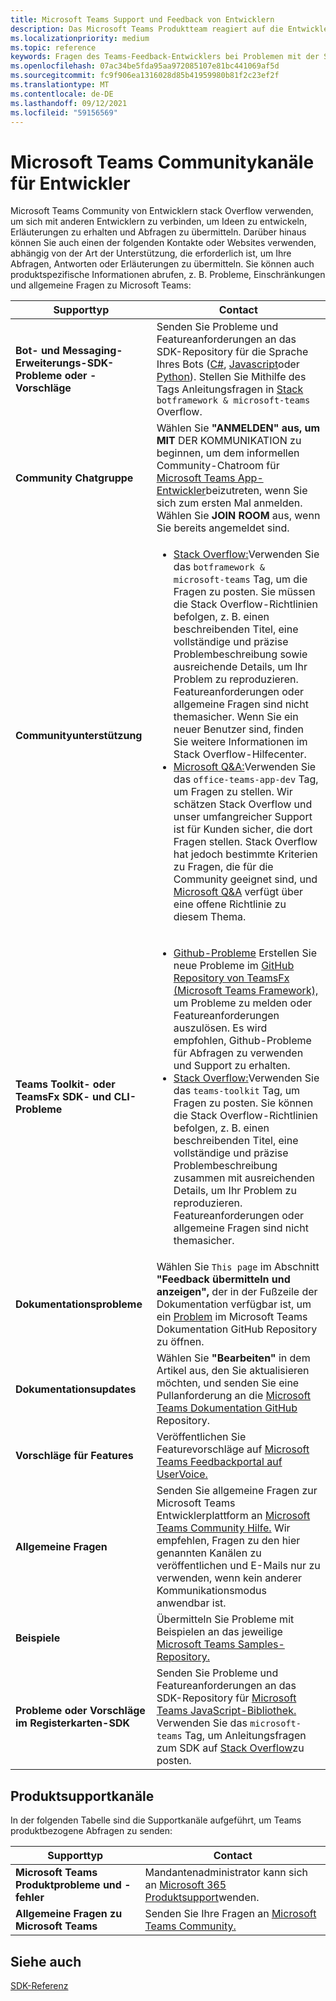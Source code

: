```yaml
---
title: Microsoft Teams Support und Feedback von Entwicklern
description: Das Microsoft Teams Produktteam reagiert auf die Entwicklercommunity über verschiedene Feedback- und Supportkanäle hinweg.
ms.localizationpriority: medium
ms.topic: reference
keywords: Fragen des Teams-Feedback-Entwicklers bei Problemen mit der Supportanfrage zu Fehlern bei Communitydiskussionen
ms.openlocfilehash: 07ac34be5fda95aa972085107e81bc441069af5d
ms.sourcegitcommit: fc9f906ea1316028d85b41959980b81f2c23ef2f
ms.translationtype: MT
ms.contentlocale: de-DE
ms.lasthandoff: 09/12/2021
ms.locfileid: "59156569"
---
```

# <a name="microsoft-teams-developer-community-channels"></a>Microsoft Teams Communitykanäle für Entwickler

Microsoft Teams Community von Entwicklern stack Overflow verwenden, um sich mit anderen Entwicklern zu verbinden, um Ideen zu entwickeln, Erläuterungen zu erhalten und Abfragen zu übermitteln. Darüber hinaus können Sie auch einen der folgenden Kontakte oder Websites verwenden, abhängig von der Art der Unterstützung, die erforderlich ist, um Ihre Abfragen, Antworten oder Erläuterungen zu übermitteln. Sie können auch produktspezifische Informationen abrufen, z. B. Probleme, Einschränkungen und allgemeine Fragen zu Microsoft Teams:

|            **Supporttyp**            |               **Contact**                                                                                  |
|-----------------------------------------------------|---------------------------------------------------------------------------------------------------------------------------------------------------------------------------------------------------------------------------------------------------------------------------------------------------------------------------------------------------------------------------------------------------------------------------------------------------------------------------------------------------|
|         **Bot- und Messaging-Erweiterungs-SDK-Probleme oder -Vorschläge**         | Senden Sie Probleme und Featureanforderungen an das SDK-Repository für die Sprache Ihres Bots ([C#](https://github.com/Microsoft/botbuilder-dotnet/), [Javascript](https://github.com/Microsoft/botbuilder-js)oder [Python](https://github.com/Microsoft/botbuilder-python)). Stellen Sie Mithilfe des Tags Anleitungsfragen in [Stack](https://stackoverflow.com/questions/tagged/botframework%20microsoft-teams) `botframework & microsoft-teams` Overflow.   |
|         **Community Chatgruppe**         |  Wählen Sie **"ANMELDEN" aus, um MIT** DER KOMMUNIKATION zu beginnen, um dem informellen Community-Chatroom für [Microsoft Teams App-Entwickler](https://gitter.im/OfficeDev/MicrosoftTeamsAppDev)beizutreten, wenn Sie sich zum ersten Mal anmelden. Wählen Sie **JOIN ROOM** aus, wenn Sie bereits angemeldet sind.      |
|            **Communityunterstützung**             |     <ul><li> [Stack Overflow:](https://stackoverflow.com/questions/tagged/microsoft-teams)Verwenden Sie das `botframework & microsoft-teams` Tag, um die Fragen zu posten. Sie müssen die Stack Overflow-Richtlinien befolgen, z. B. einen beschreibenden Titel, eine vollständige und präzise Problembeschreibung sowie ausreichende Details, um Ihr Problem zu reproduzieren. Featureanforderungen oder allgemeine Fragen sind nicht themasicher. Wenn Sie ein neuer Benutzer sind, finden Sie weitere Informationen im Stack Overflow-Hilfecenter. </li>                                                                                                                                                                       <li>  [Microsoft Q&A:](/answers/topics/office-teams-app-dev.html)Verwenden Sie das `office-teams-app-dev` Tag, um Fragen zu stellen. Wir schätzen Stack Overflow und unser umfangreicher Support ist für Kunden sicher, die dort Fragen stellen. Stack Overflow hat jedoch bestimmte Kriterien zu Fragen, die für die Community geeignet sind, und [Microsoft Q&A](/answers/topics/office-teams-app-dev.html) verfügt über eine offene Richtlinie zu diesem Thema.  </li> </ul>                                                                                            |
|          **Teams Toolkit- oder TeamsFx SDK- und CLI-Probleme**           |     <ul><li> [Github-Probleme](https://github.com/OfficeDev/TeamsFx/issues) Erstellen Sie neue Probleme im [GitHub Repository von TeamsFx (Microsoft Teams Framework),](https://github.com/OfficeDev/TeamsFx) um Probleme zu melden oder Featureanforderungen auszulösen. Es wird empfohlen, Github-Probleme für Abfragen zu verwenden und Support zu erhalten.                                    <li>  [Stack Overflow:](https://stackoverflow.com/questions/tagged/teams-toolkit)Verwenden Sie das `teams-toolkit` Tag, um Fragen zu posten. Sie können die Stack Overflow-Richtlinien befolgen, z. B. einen beschreibenden Titel, eine vollständige und präzise Problembeschreibung zusammen mit ausreichenden Details, um Ihr Problem zu reproduzieren. Featureanforderungen oder allgemeine Fragen sind nicht themasicher. </li> </ul>                                                                                            |
|  **Dokumentationsprobleme**  |        Wählen Sie `This page` im Abschnitt **"Feedback übermitteln und anzeigen",** der in der Fußzeile der Dokumentation verfügbar ist, um ein [Problem](https://github.com/MicrosoftDocs/msteams-docs/issues) im Microsoft Teams Dokumentation GitHub Repository zu öffnen.                                                                                                                                                                                            |
|  **Dokumentationsupdates**           |     Wählen Sie **"Bearbeiten"** in dem Artikel aus, den Sie aktualisieren möchten, und senden Sie eine Pullanforderung an die [Microsoft Teams Dokumentation GitHub](https://github.com/MicrosoftDocs/msteams-docs) Repository.                                                                                                                                                           |
|       **Vorschläge für Features**       |                                                                                                                                                                      Veröffentlichen Sie Featurevorschläge auf [Microsoft Teams Feedbackportal auf UserVoice.](https://microsoftteams.uservoice.com/forums/555103-public-preview/category/182881-developer-platform)                                                                                                                                                                      |
|       **Allgemeine Fragen**         |Senden Sie allgemeine Fragen zur Microsoft Teams Entwicklerplattform an [Microsoft Teams Community Hilfe.](mailto:microsoftteamsdev@microsoft.com) Wir empfehlen, Fragen zu den hier genannten Kanälen zu veröffentlichen und E-Mails nur zu verwenden, wenn kein anderer Kommunikationsmodus anwendbar ist.                                                                                                                                                                      |
|        **Beispiele**         | Übermitteln Sie Probleme mit Beispielen an das jeweilige [Microsoft Teams Samples-Repository.](https://github.com/OfficeDev/Microsoft-Teams-Samples)|
|           **Probleme oder Vorschläge im Registerkarten-SDK**          |         Senden Sie Probleme und Featureanforderungen an das SDK-Repository für [Microsoft Teams JavaScript-Bibliothek.](https://github.com/OfficeDev/microsoft-teams-library-js/issues) Verwenden Sie das `microsoft-teams` Tag, um Anleitungsfragen zum SDK auf [Stack Overflow](https://stackoverflow.com/questions/tagged/microsoft-teams)zu posten.                                                                                                                                                                            |

## <a name="product-support-channels"></a>Produktsupportkanäle
In der folgenden Tabelle sind die Supportkanäle aufgeführt, um Teams produktbezogene Abfragen zu senden:

|            **Supporttyp**            |               **Contact**                                                                                  |
|-----------------------------------------------------|---------------------------------------------------------------------------------------------------------------------------------------------------------------------------------------------------------------------------------------------------------------------------------------------------------------------------------------------------------------------------------------------------------------------------------------------------------------------------------------------------|
|         **Microsoft Teams Produktprobleme und -fehler**          | Mandantenadministrator kann sich an [Microsoft 365 Produktsupport](/microsoft-365/admin/contact-support-for-business-products)wenden.                                                            |
|        **Allgemeine Fragen zu Microsoft Teams**        |  Senden Sie Ihre Fragen an [Microsoft Teams Community.](https://answers.microsoft.com/en-us/msteams/forum)               |                                                           

## <a name="see-also"></a>Siehe auch

[SDK-Referenz](/javascript/api/overview/msteams-client?view=msteams-client-js-latest&preserve-view=true)
